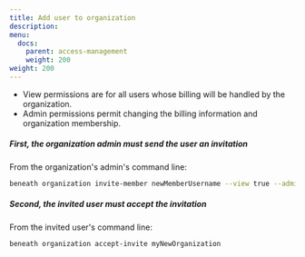 ```yaml
---
title: Add user to organization
description:
menu:
  docs:
    parent: access-management
    weight: 200
weight: 200
---
```


- View permissions are for all users whose billing will be handled by the organization.
- Admin permissions permit changing the billing information and organization membership.

##### First, the organization admin must send the user an invitation
From the organization's admin's command line:
```bash
beneath organization invite-member newMemberUsername --view true --admin false 
```
##### Second, the invited user must accept the invitation
From the invited user's command line:
```bash
beneath organization accept-invite myNewOrganization
```